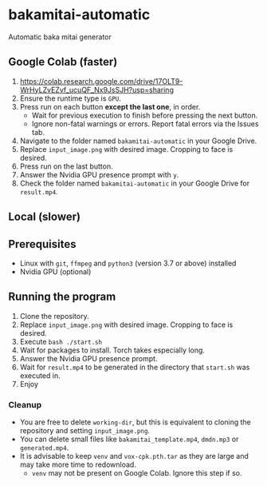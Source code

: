 # bakamitai-automatic
Automatic baka mitai generator

## Google Colab (faster)
 1. https://colab.research.google.com/drive/17OLT9-WrHyLZvEZvf_ucuQF_Nx9JsSJH?usp=sharing
 2. Ensure the runtime type is `GPU`.
 3. Press run on each button **except the last one**, in order.
    * Wait for previous execution to finish before pressing the next button.
    * Ignore non-fatal warnings or errors. Report fatal errors via the Issues tab.
 4. Navigate to the folder named `bakamitai-automatic` in your Google Drive.
 5. Replace `input_image.png` with desired image. Cropping to face is desired.
 6. Press run on the last button.
 7. Answer the Nvidia GPU presence prompt with `y`.
 8. Check the folder named `bakamitai-automatic` in your Google Drive for `result.mp4`.

## Local (slower)
  ## Prerequisites
   * Linux with `git`, `ffmpeg` and `python3` (version 3.7 or above) installed
   * Nvidia GPU (optional)

  ## Running the program
   1. Clone the repository.
   2. Replace `input_image.png` with desired image. Cropping to face is desired.
   3. Execute `bash ./start.sh`
   4. Wait for packages to install. Torch takes especially long.
   5. Answer the Nvidia GPU presence prompt.
   6. Wait for `result.mp4` to be generated in the directory that `start.sh` was executed in.
   7. Enjoy

### Cleanup
  * You are free to delete `working-dir`, but this is equivalent to cloning the repository and setting `input_image.png`.
  * You can delete small files like `bakamitai_template.mp4`, `dmdn.mp3` or `generated.mp4`.
  * It is advisable to keep `venv` and `vox-cpk.pth.tar` as they are large and may take more time to redownload.
    * `venv` may not be present on Google Colab. Ignore this step if so.
